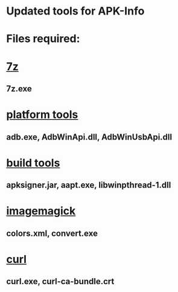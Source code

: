 # Updated tools for APK-Info

# Files required:

# [7z](https://www.7-zip.org/download.html) 
## 7z.exe

# [platform tools](https://dl.google.com/android/repository/platform-tools-latest-windows.zip)
## adb.exe, AdbWinApi.dll, AdbWinUsbApi.dll 

# [build tools](https://dl.google.com/android/repository/build-tools_r34-windows.zip)
## apksigner.jar, aapt.exe, libwinpthread-1.dll

# [imagemagick](https://imagemagick.org/script/download.php#windows)
## colors.xml, convert.exe

# [curl](https://curl.se/download.html)
## curl.exe, curl-ca-bundle.crt
